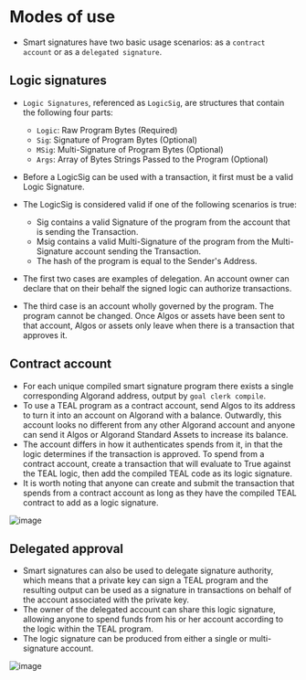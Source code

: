 # Modes of use

* Smart signatures have two basic usage scenarios: as a `contract account` or as a `delegated signature`.


## Logic signatures
* `Logic Signatures`, referenced as `LogicSig`, are structures that contain the following four parts:
  - `Logic`: Raw Program Bytes (Required)
  - `Sig`: Signature of Program Bytes (Optional)
  - `MSig`: Multi-Signature of Program Bytes (Optional)
  - `Args`: Array of Bytes Strings Passed to the Program (Optional)

* Before a LogicSig can be used with a transaction, it first must be a valid Logic Signature. 
* The LogicSig is considered valid if one of the following scenarios is true:
  - Sig contains a valid Signature of the program from the account that is sending the Transaction.
  - Msig contains a valid Multi-Signature of the program from the Multi-Signature account sending the Transaction.
  - The hash of the program is equal to the Sender's Address.

* The first two cases are examples of delegation. An account owner can declare that on their behalf the signed logic can authorize transactions.
* The third case is an account wholly governed by the program. The program cannot be changed. 
Once Algos or assets have been sent to that account, Algos or assets only leave when there is a transaction that approves it.


## Contract account
* For each unique compiled smart signature program there exists a single corresponding Algorand address, output by `goal clerk compile`.
* To use a TEAL program as a contract account, send Algos to its address to turn it into an account on Algorand with a balance. 
Outwardly, this account looks no different from any other Algorand account and anyone can send it Algos or Algorand Standard Assets to increase its balance.
* The account differs in how it authenticates spends from it, in that the logic determines if the transaction is approved. 
To spend from a contract account, create a transaction that will evaluate to True against the TEAL logic, then add the compiled TEAL code as its logic signature.
* It is worth noting that anyone can create and submit the transaction that spends from a contract account as long as they have the compiled TEAL contract to add as a logic signature.

![image](https://user-images.githubusercontent.com/50033248/139769948-ec15ed1a-17b7-4c20-863a-c6f03f0639a2.png)


## Delegated approval
* Smart signatures can also be used to delegate signature authority, which means that a private key can sign a TEAL program and the resulting output can be used as a signature in transactions on behalf of the account associated with the private key.
* The owner of the delegated account can share this logic signature, allowing anyone to spend funds from his or her account according to the logic within the TEAL program.
* The logic signature can be produced from either a single or multi-signature account.

![image](https://user-images.githubusercontent.com/50033248/139770746-5d6ddd50-0548-4d91-a40c-bd54e1b89f46.png)

















